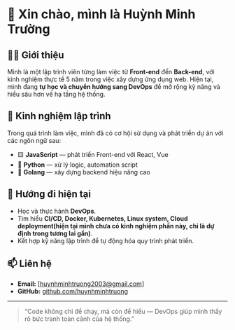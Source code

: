 # 👋 Xin chào, mình là **Huỳnh Minh Trường**

## 👨‍💻 Giới thiệu
Mình là một lập trình viên từng làm việc từ **Front-end** đến **Back-end**, với kinh nghiệm thực tế 5 năm trong việc xây dựng ứng dụng web.
Hiện tại, mình đang **tự học và chuyển hướng sang DevOps** để mở rộng kỹ năng và hiểu sâu hơn về hạ tầng hệ thống.

## 🧩 Kinh nghiệm lập trình
Trong quá trình làm việc, mình đã có cơ hội sử dụng và phát triển dự án với các ngôn ngữ sau:
- 🟨 **JavaScript** — phát triển Front-end với React, Vue  
- 🐍 **Python** — xử lý logic, automation script  
- 🐹 **Golang** — xây dựng backend hiệu năng cao  

## 🚀 Hướng đi hiện tại
- Học và thực hành **DevOps**.
- Tìm hiểu **CI/CD, Docker, Kubernetes, Linux system, Cloud deployment(hiện tại mình chưa có kinh nghiệm phần này, chỉ là dự định trong tương lai gần)**.
- Kết hợp kỹ năng lập trình để tự động hóa quy trình phát triển.

## 📫 Liên hệ
- **Email:** [huynhminhtruong2003@gmail.com]  
- **GitHub:** [github.com/huynhminhtruong](https://github.com/huynhminhtruong)

---

> “Code không chỉ để chạy, mà còn để hiểu — DevOps giúp mình thấy rõ bức tranh toàn cảnh của hệ thống.”
